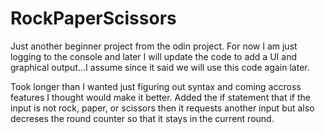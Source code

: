 # RockPaperScissors
Just another beginner project from the odin project.
For now I am just logging to the console and later I will update the code to add a UI and graphical output...I assume since it said we will use this code again later.

Took longer than I wanted just figuring out syntax and coming accross features I thought would make it better.  Added the if statement that if the input is not rock, paper, or scissors then it requests another input but also decreses the round counter so that it stays in the current round.